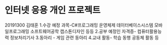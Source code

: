 # 인터넷 응용 개인 프로젝트

20191300 김태훈 
1.수강 예정 과목-C#프로그래밍 
                 운영체제
                 데이터베이스시스템
                 모바일프로그래밍
                 소프트웨어공학
                 캡스톤디자인 등등
2.공부 예정인 자격증- 컴퓨터활용능력
                      정보처리기사
3.동아리 - 게임 관련 동아리 
4.교내 활동- 학습 동행 공동체 활동 등
